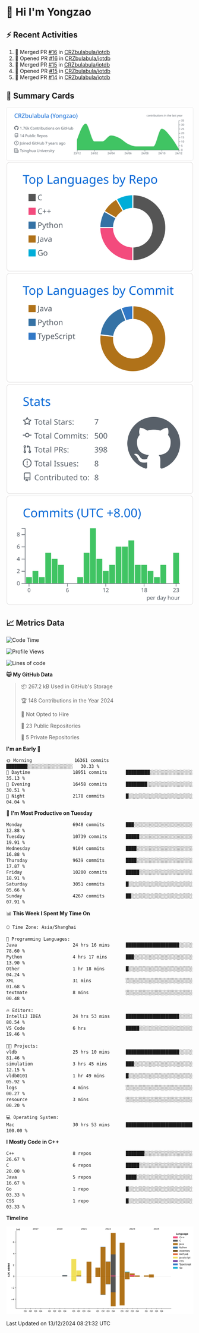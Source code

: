 # 👋 Hi I'm Yongzao

## ⚡ Recent Activities
<!--START_SECTION:activity-->
1. 🎉 Merged PR [#16](https://github.com/CRZbulabula/iotdb/pull/16) in [CRZbulabula/iotdb](https://github.com/CRZbulabula/iotdb)
2. 💪 Opened PR [#16](https://github.com/CRZbulabula/iotdb/pull/16) in [CRZbulabula/iotdb](https://github.com/CRZbulabula/iotdb)
3. 🎉 Merged PR [#15](https://github.com/CRZbulabula/iotdb/pull/15) in [CRZbulabula/iotdb](https://github.com/CRZbulabula/iotdb)
4. 💪 Opened PR [#15](https://github.com/CRZbulabula/iotdb/pull/15) in [CRZbulabula/iotdb](https://github.com/CRZbulabula/iotdb)
5. 🎉 Merged PR [#14](https://github.com/CRZbulabula/iotdb/pull/14) in [CRZbulabula/iotdb](https://github.com/CRZbulabula/iotdb)
<!--END_SECTION:activity-->

## 🎑 Summary Cards

[![](https://raw.githubusercontent.com/CRZbulabula/CRZbulabula/main/profile-summary-card-output/github/0-profile-details.svg)](https://github.com/vn7n24fzkq/github-profile-summary-cards)
[![](https://raw.githubusercontent.com/CRZbulabula/CRZbulabula/main/profile-summary-card-output/github/1-repos-per-language.svg)](https://github.com/vn7n24fzkq/github-profile-summary-cards) [![](https://raw.githubusercontent.com/CRZbulabula/CRZbulabula/main/profile-summary-card-output/github/2-most-commit-language.svg)](https://github.com/vn7n24fzkq/github-profile-summary-cards)
[![](https://raw.githubusercontent.com/CRZbulabula/CRZbulabula/main/profile-summary-card-output/github/3-stats.svg)](https://github.com/vn7n24fzkq/github-profile-summary-cards) [![](https://raw.githubusercontent.com/CRZbulabula/CRZbulabula/main/profile-summary-card-output/github/4-productive-time.svg)](https://github.com/vn7n24fzkq/github-profile-summary-cards)

## 📈 Metrics Data

<!--START_SECTION:waka-->
![Code Time](http://img.shields.io/badge/Code%20Time-761%20hrs%2059%20mins-blue)

![Profile Views](http://img.shields.io/badge/Profile%20Views-0-blue)

![Lines of code](https://img.shields.io/badge/From%20Hello%20World%20I%27ve%20Written-31.4%20million%20lines%20of%20code-blue)

**🐱 My GitHub Data** 

> 📦 267.2 kB Used in GitHub's Storage 
 > 
> 🏆 148 Contributions in the Year 2024
 > 
> 🚫 Not Opted to Hire
 > 
> 📜 23 Public Repositories 
 > 
> 🔑 5 Private Repositories 
 > 
**I'm an Early 🐤** 

```text
🌞 Morning                16361 commits       ████████░░░░░░░░░░░░░░░░░   30.33 % 
🌆 Daytime                18951 commits       █████████░░░░░░░░░░░░░░░░   35.13 % 
🌃 Evening                16458 commits       ████████░░░░░░░░░░░░░░░░░   30.51 % 
🌙 Night                  2178 commits        █░░░░░░░░░░░░░░░░░░░░░░░░   04.04 % 
```
📅 **I'm Most Productive on Tuesday** 

```text
Monday                   6948 commits        ███░░░░░░░░░░░░░░░░░░░░░░   12.88 % 
Tuesday                  10739 commits       █████░░░░░░░░░░░░░░░░░░░░   19.91 % 
Wednesday                9104 commits        ████░░░░░░░░░░░░░░░░░░░░░   16.88 % 
Thursday                 9639 commits        ████░░░░░░░░░░░░░░░░░░░░░   17.87 % 
Friday                   10200 commits       █████░░░░░░░░░░░░░░░░░░░░   18.91 % 
Saturday                 3051 commits        █░░░░░░░░░░░░░░░░░░░░░░░░   05.66 % 
Sunday                   4267 commits        ██░░░░░░░░░░░░░░░░░░░░░░░   07.91 % 
```


📊 **This Week I Spent My Time On** 

```text
🕑︎ Time Zone: Asia/Shanghai

💬 Programming Languages: 
Java                     24 hrs 16 mins      ████████████████████░░░░░   78.60 % 
Python                   4 hrs 17 mins       ███░░░░░░░░░░░░░░░░░░░░░░   13.90 % 
Other                    1 hr 18 mins        █░░░░░░░░░░░░░░░░░░░░░░░░   04.24 % 
XML                      31 mins             ░░░░░░░░░░░░░░░░░░░░░░░░░   01.68 % 
textmate                 8 mins              ░░░░░░░░░░░░░░░░░░░░░░░░░   00.48 % 

🔥 Editors: 
IntelliJ IDEA            24 hrs 53 mins      ████████████████████░░░░░   80.54 % 
VS Code                  6 hrs               █████░░░░░░░░░░░░░░░░░░░░   19.46 % 

🐱‍💻 Projects: 
vldb                     25 hrs 10 mins      ████████████████████░░░░░   81.46 % 
simulation               3 hrs 45 mins       ███░░░░░░░░░░░░░░░░░░░░░░   12.15 % 
vldb0101                 1 hr 49 mins        █░░░░░░░░░░░░░░░░░░░░░░░░   05.92 % 
logs                     4 mins              ░░░░░░░░░░░░░░░░░░░░░░░░░   00.27 % 
resource                 3 mins              ░░░░░░░░░░░░░░░░░░░░░░░░░   00.20 % 

💻 Operating System: 
Mac                      30 hrs 53 mins      █████████████████████████   100.00 % 
```

**I Mostly Code in C++** 

```text
C++                      8 repos             ███████░░░░░░░░░░░░░░░░░░   26.67 % 
C                        6 repos             █████░░░░░░░░░░░░░░░░░░░░   20.00 % 
Java                     5 repos             ████░░░░░░░░░░░░░░░░░░░░░   16.67 % 
Go                       1 repo              █░░░░░░░░░░░░░░░░░░░░░░░░   03.33 % 
CSS                      1 repo              █░░░░░░░░░░░░░░░░░░░░░░░░   03.33 % 
```



**Timeline**

![Lines of Code chart](https://raw.githubusercontent.com/CRZbulabula/CRZbulabula/main/assets/bar_graph.png)


 Last Updated on 13/12/2024 08:21:32 UTC
<!--END_SECTION:waka-->

